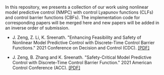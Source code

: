 In this repository, we presents a collection of our work using nonlinear model predictive control (NMPC) with control Lyapunov functions (CLFs) and control barrier functions (CBFs).
The implementation code for corresponding papers will be merged here and new papers will be added in an inverse order of submission.

* J. Zeng, Z. Li, K. Sreenath. "Enhancing Feasibility and Safety of Nonlinear Model Predictive Control with Discrete-Time Control Barrier Functions." 2021 Conference on Decision and Control (CDC). [[PDF]](https://arxiv.org/abs/2105.10596)

* J. Zeng, B. Zhang and K. Sreenath. "Safety-Critical Model Predictive Control with Discrete-Time Control Barrier Function." 2021 American Control Conference (ACC). [[PDF]](https://arxiv.org/pdf/2007.11718.pdf)
